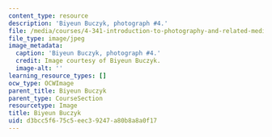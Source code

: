 ```yaml
---
content_type: resource
description: 'Biyeun Buczyk, photograph #4.'
file: /media/courses/4-341-introduction-to-photography-and-related-media-fall-2007/d3bcc5f675c5eec39247a80b8a8a0f17_buczyk4.jpg
file_type: image/jpeg
image_metadata:
  caption: 'Biyeun Buczyk, photograph #4.'
  credit: Image courtesy of Biyeun Buczyk.
  image-alt: ''
learning_resource_types: []
ocw_type: OCWImage
parent_title: Biyeun Buczyk
parent_type: CourseSection
resourcetype: Image
title: Biyeun Buczyk
uid: d3bcc5f6-75c5-eec3-9247-a80b8a8a0f17
---
```


